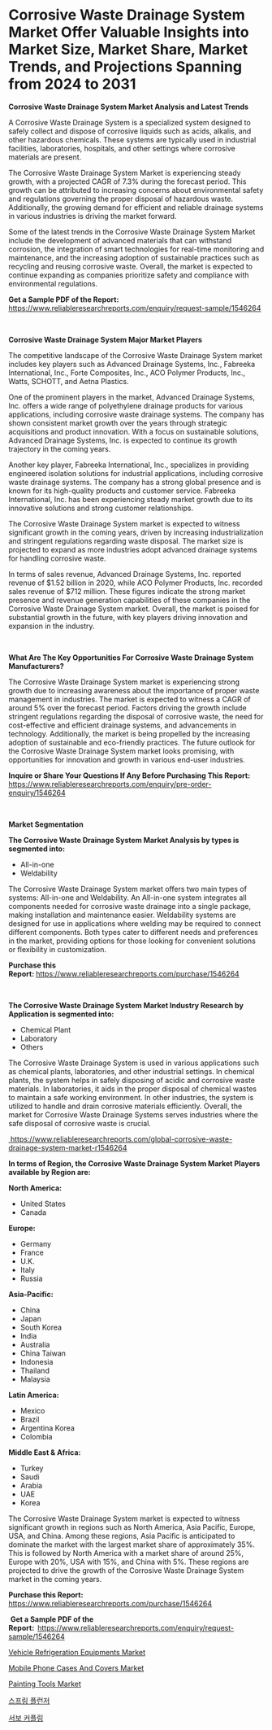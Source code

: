 <p><h1>Corrosive Waste Drainage System Market Offer Valuable Insights into Market Size, Market Share, Market Trends, and Projections Spanning from 2024 to 2031</h1></p><p><strong>Corrosive Waste Drainage System Market Analysis and Latest Trends</strong></p>
<p><p>A Corrosive Waste Drainage System is a specialized system designed to safely collect and dispose of corrosive liquids such as acids, alkalis, and other hazardous chemicals. These systems are typically used in industrial facilities, laboratories, hospitals, and other settings where corrosive materials are present.</p><p>The Corrosive Waste Drainage System Market is experiencing steady growth, with a projected CAGR of 7.3% during the forecast period. This growth can be attributed to increasing concerns about environmental safety and regulations governing the proper disposal of hazardous waste. Additionally, the growing demand for efficient and reliable drainage systems in various industries is driving the market forward.</p><p>Some of the latest trends in the Corrosive Waste Drainage System Market include the development of advanced materials that can withstand corrosion, the integration of smart technologies for real-time monitoring and maintenance, and the increasing adoption of sustainable practices such as recycling and reusing corrosive waste. Overall, the market is expected to continue expanding as companies prioritize safety and compliance with environmental regulations.</p></p>
<p><strong>Get a Sample PDF of the Report:&nbsp;</strong> <a href="https://www.reliableresearchreports.com/enquiry/request-sample/1546264">https://www.reliableresearchreports.com/enquiry/request-sample/1546264</a></p>
<p>&nbsp;</p>
<p><strong>Corrosive Waste Drainage System Major Market Players</strong></p>
<p><p>The competitive landscape of the Corrosive Waste Drainage System market includes key players such as Advanced Drainage Systems, Inc., Fabreeka International, Inc., Forte Composites, Inc., ACO Polymer Products, Inc., Watts, SCHOTT, and Aetna Plastics. </p><p>One of the prominent players in the market, Advanced Drainage Systems, Inc. offers a wide range of polyethylene drainage products for various applications, including corrosive waste drainage systems. The company has shown consistent market growth over the years through strategic acquisitions and product innovation. With a focus on sustainable solutions, Advanced Drainage Systems, Inc. is expected to continue its growth trajectory in the coming years.</p><p>Another key player, Fabreeka International, Inc., specializes in providing engineered isolation solutions for industrial applications, including corrosive waste drainage systems. The company has a strong global presence and is known for its high-quality products and customer service. Fabreeka International, Inc. has been experiencing steady market growth due to its innovative solutions and strong customer relationships.</p><p>The Corrosive Waste Drainage System market is expected to witness significant growth in the coming years, driven by increasing industrialization and stringent regulations regarding waste disposal. The market size is projected to expand as more industries adopt advanced drainage systems for handling corrosive waste. </p><p>In terms of sales revenue, Advanced Drainage Systems, Inc. reported revenue of $1.52 billion in 2020, while ACO Polymer Products, Inc. recorded sales revenue of $712 million. These figures indicate the strong market presence and revenue generation capabilities of these companies in the Corrosive Waste Drainage System market. Overall, the market is poised for substantial growth in the future, with key players driving innovation and expansion in the industry.</p></p>
<p>&nbsp;</p>
<p><strong>What Are The Key Opportunities For Corrosive Waste Drainage System Manufacturers?</strong></p>
<p><p>The Corrosive Waste Drainage System market is experiencing strong growth due to increasing awareness about the importance of proper waste management in industries. The market is expected to witness a CAGR of around 5% over the forecast period. Factors driving the growth include stringent regulations regarding the disposal of corrosive waste, the need for cost-effective and efficient drainage systems, and advancements in technology. Additionally, the market is being propelled by the increasing adoption of sustainable and eco-friendly practices. The future outlook for the Corrosive Waste Drainage System market looks promising, with opportunities for innovation and growth in various end-user industries.</p></p>
<p><strong>Inquire or Share Your Questions If Any Before Purchasing This Report:</strong> <a href="https://www.reliableresearchreports.com/enquiry/pre-order-enquiry/1546264">https://www.reliableresearchreports.com/enquiry/pre-order-enquiry/1546264</a></p>
<p>&nbsp;</p>
<p><strong>Market Segmentation</strong></p>
<p><strong>The Corrosive Waste Drainage System Market Analysis by types is segmented into:</strong></p>
<p><ul><li>All-in-one</li><li>Weldability</li></ul></p>
<p><p>The Corrosive Waste Drainage System market offers two main types of systems: All-in-one and Weldability. An All-in-one system integrates all components needed for corrosive waste drainage into a single package, making installation and maintenance easier. Weldability systems are designed for use in applications where welding may be required to connect different components. Both types cater to different needs and preferences in the market, providing options for those looking for convenient solutions or flexibility in customization.</p></p>
<p><strong>Purchase this Report:&nbsp;</strong><a href="https://www.reliableresearchreports.com/purchase/1546264">https://www.reliableresearchreports.com/purchase/1546264</a></p>
<p>&nbsp;</p>
<p><strong>The Corrosive Waste Drainage System Market Industry Research by Application is segmented into:</strong></p>
<p><ul><li>Chemical Plant</li><li>Laboratory</li><li>Others</li></ul></p>
<p><p>The Corrosive Waste Drainage System is used in various applications such as chemical plants, laboratories, and other industrial settings. In chemical plants, the system helps in safely disposing of acidic and corrosive waste materials. In laboratories, it aids in the proper disposal of chemical wastes to maintain a safe working environment. In other industries, the system is utilized to handle and drain corrosive materials efficiently. Overall, the market for Corrosive Waste Drainage Systems serves industries where the safe disposal of corrosive waste is crucial.</p></p>
<p><a href="https://www.reliableresearchreports.com/global-corrosive-waste-drainage-system-market-r1546264">&nbsp;https://www.reliableresearchreports.com/global-corrosive-waste-drainage-system-market-r1546264</a></p>
<p><strong>In terms of Region, the Corrosive Waste Drainage System Market Players available by Region are:</strong></p>
<p>
    <p> <strong> North America: </strong>
        <ul>
            <li>United States</li>
            <li>Canada</li>
        </ul>
        </p> 
    <p> <strong> Europe: </strong>
        <ul>
            <li>Germany</li>
            <li>France</li>
            <li>U.K.</li>
            <li>Italy</li>
            <li>Russia</li>
        </ul>
        </p> 
    <p> <strong> Asia-Pacific: </strong>
        <ul>
            <li>China</li>
            <li>Japan</li>
            <li>South Korea</li>
            <li>India</li>
            <li>Australia</li>
            <li>China Taiwan</li>
            <li>Indonesia</li>
            <li>Thailand</li>
            <li>Malaysia</li>
        </ul>
        </p> 
    <p> <strong> Latin America: </strong>
        <ul>
            <li>Mexico</li>
            <li>Brazil</li>
            <li>Argentina Korea</li>
            <li>Colombia</li>
        </ul>
        </p> 
    <p> <strong> Middle East & Africa: </strong>
        <ul>
            <li>Turkey</li>
            <li>Saudi</li>
            <li>Arabia</li>
            <li>UAE</li>
            <li>Korea</li>
        </ul>
    </p>
    </p>
<p><p>The Corrosive Waste Drainage System market is expected to witness significant growth in regions such as North America, Asia Pacific, Europe, USA, and China. Among these regions, Asia Pacific is anticipated to dominate the market with the largest market share of approximately 35%. This is followed by North America with a market share of around 25%, Europe with 20%, USA with 15%, and China with 5%. These regions are projected to drive the growth of the Corrosive Waste Drainage System market in the coming years.</p></p>
<p><strong>Purchase this Report: </strong><a href="https://www.reliableresearchreports.com/purchase/1546264">https://www.reliableresearchreports.com/purchase/1546264</a></p>
<p>&nbsp;<strong>Get a Sample PDF of the Report:&nbsp;&nbsp;</strong><a href="https://www.reliableresearchreports.com/enquiry/request-sample/1546264">https://www.reliableresearchreports.com/enquiry/request-sample/1546264</a></p>
<p><strong></strong></p>
<p><p><a href="https://github.com/mzurpwxu46/Market-Research-Report-List-1/blob/main/vehicle-refrigeration-equipments-market.md">Vehicle Refrigeration Equipments Market</a></p><p><a href="https://medium.com/@estellaemmerich/global-mobile-phone-cases-and-covers-market-by-product-type-by-application-by-region-and-ad767919ee3e">Mobile Phone Cases And Covers Market</a></p><p><a href="https://medium.com/@stephaniewynterk145/painting-tools-market-a-global-and-regional-analysis-focus-on-region-country-level-analysis-a2072e6030ad">Painting Tools Market</a></p><p><a href="https://github.com/mofijurk071/Market-Research-Report-List-2/blob/main/569740269801.md">스프링 플런저</a></p><p><a href="https://github.com/bunxhcci35271755/Market-Research-Report-List-3/blob/main/906357969802.md">서보 커플링</a></p></p>